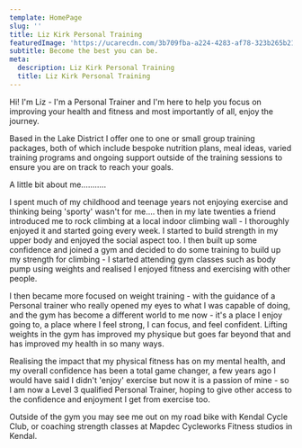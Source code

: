 ```yaml
---
template: HomePage
slug: ''
title: Liz Kirk Personal Training
featuredImage: 'https://ucarecdn.com/3b709fba-a224-4283-af78-323b265b21ec/'
subtitle: Become the best you can be.
meta:
  description: Liz Kirk Personal Training
  title: Liz Kirk Personal Training
---
```

Hi! I'm Liz - I'm a Personal Trainer and I'm here to help you focus on improving your health and fitness and most importantly of all, enjoy the journey.

Based in the Lake District I offer one to one or small group training packages, both of which include bespoke nutrition plans, meal ideas, varied training programs and ongoing support outside of the training sessions to ensure you are on track to reach your goals. 



A little bit about me...........

I spent much of my childhood and teenage years not enjoying exercise and thinking being 'sporty' wasn't for me.... then in my late twenties a friend introduced me to rock climbing at a local indoor climbing wall  - I thoroughly enjoyed it and started going every week. I started to build strength in my upper body and enjoyed the social aspect too. I then built up some confidence and joined a gym and decided to do some training to build up my strength for climbing - I started attending gym classes such as body pump using weights and realised I enjoyed fitness and exercising with other people. 

I then became more focused on weight training - with the guidance of a Personal trainer who really opened my eyes to what I was capable of doing, and the gym has become a different world to me now - it's a place I enjoy going to, a place where I feel strong, I can focus, and feel confident. Lifting weights in the gym has improved my physique but goes far beyond that and has improved my health in so many ways. 

Realising the impact that my physical fitness has on my mental health, and my overall confidence has been a total game changer, a few years ago I would have said I didn't 'enjoy' exercise but now it is a passion of mine - so I am now a Level 3 qualified Personal Trainer, hoping to give other access to the confidence and enjoyment I get from exercise too.

Outside of the gym you may see me out on my road bike with Kendal Cycle Club, or coaching strength classes at Mapdec Cycleworks Fitness studios in Kendal.
